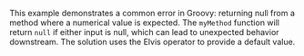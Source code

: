 This example demonstrates a common error in Groovy: returning null from a method where a numerical value is expected.  The `myMethod` function will return `null` if either input is null, which can lead to unexpected behavior downstream. The solution uses the Elvis operator to provide a default value.